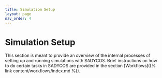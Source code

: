 ```yaml
---
title: Simulation Setup
layout: page
nav_order: 4
---
```


# Simulation Setup
This section is meant to provide an overview of the internal processes of setting up and running simulations with SADYCOS.
Brief instructions on how to do certain tasks in SADYCOS are provided in the section [Workflows]({% link content/workflows/index.md %}).